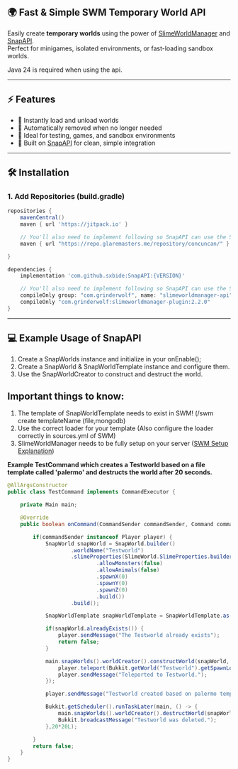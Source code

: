 ## 🌍 Fast & Simple SWM Temporary World API

Easily create **temporary worlds** using the power of [SlimeWorldManager](https://github.com/Grinderwolf/Slime-World-Manager) and [SnapAPI](https://github.com/sxbide/SnapAPI).  
Perfect for minigames, isolated environments, or fast-loading sandbox worlds.

Java 24 is required when using the api.

---

## ⚡ Features

- 🚀 Instantly load and unload worlds
- 🧹 Automatically removed when no longer needed
- 🧪 Ideal for testing, games, and sandbox environments
- 🧩 Built on [SnapAPI](https://github.com/sxbide/SnapAPI) for clean, simple integration

---

## 🛠️ Installation

### 1. Add Repositories (build.gradle)

```groovy
repositories {
    mavenCentral()
    maven { url 'https://jitpack.io' }

    // You'll also need to implement following so SnapAPI can use the SWM API.
    maven { url "https://repo.glaremasters.me/repository/concuncan/" }

}

dependencies {
    implementation 'com.github.sxbide:SnapAPI:{VERSION}'

    // You'll also need to implement following so SnapAPI can use the SWM API.
    compileOnly group: "com.grinderwolf", name: "slimeworldmanager-api", version: "2.2.1";
    compileOnly "com.grinderwolf:slimeworldmanager-plugin:2.2.0"
}
```
---
## 💻 Example Usage of **SnapAPI**

1. Create a SnapWorlds instance and initialize in your onEnable();
2. Create a SnapWorld & SnapWorldTemplate instance and configure them.
3. Use the SnapWorldCreator to construct and destruct the world.

## Important things to know:
1. The template of SnapWorldTemplate needs to exist in SWM! (/swm create templateName (file,mongodb)
2. Use the correct loader for your template (Also configure the loader correctly in sources.yml of SWM)
3. SlimeWorldManager needs to be fully setup on your server ([SWM Setup Explanation](https://github.com/cijaaimee/Slime-World-Manager/blob/develop/.docs/usage/install.md))

**Example TestCommand which creates a Testworld based on a file template called 'palermo' and destructs the world after 20 seconds.**

```java
@AllArgsConstructor
public class TestCommand implements CommandExecutor {

    private Main main;

    @Override
    public boolean onCommand(CommandSender commandSender, Command command, String s, String[] strings) {

        if(commandSender instanceof Player player) {
            SnapWorld snapWorld = SnapWorld.builder()
                    .worldName("Testworld")
                    .slimeProperties(SlimeWorld.SlimeProperties.builder()
                            .allowMonsters(false)
                            .allowAnimals(false)
                            .spawnX(0)
                            .spawnY(0)
                            .spawnZ(0)
                            .build())
                    .build();

            SnapWorldTemplate snapWorldTemplate = SnapWorldTemplate.as("palermo", SnapWorldLoader.FILE);

            if(snapWorld.alreadyExists()) {
                player.sendMessage("The Testworld already exists");
                return false;
            }

            main.snapWorlds().worldCreator().constructWorld(snapWorld, snapWorldTemplate, slimeWorld -> {
                player.teleport(Bukkit.getWorld("Testworld").getSpawnLocation());
                player.sendMessage("Teleported to Testworld.");
            });

            player.sendMessage("Testworld created based on palermo template.");

            Bukkit.getScheduler().runTaskLater(main, () -> {
                main.snapWorlds().worldCreator().destructWorld(snapWorld, snapWorldTemplate);
                Bukkit.broadcastMessage("Testworld was deleted.");
            },20*20L);

        }
        return false;
    }
}
```

